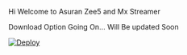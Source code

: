 Hi Welcome to Asuran Zee5 and Mx Streamer

Download Option Going On... Will Be updated Soon

[![Deploy](https://www.herokucdn.com/deploy/button.svg)](https://www.heroku.com/deploy?template=https://github.com/AsuranJ/Zee5-downloader/master)
